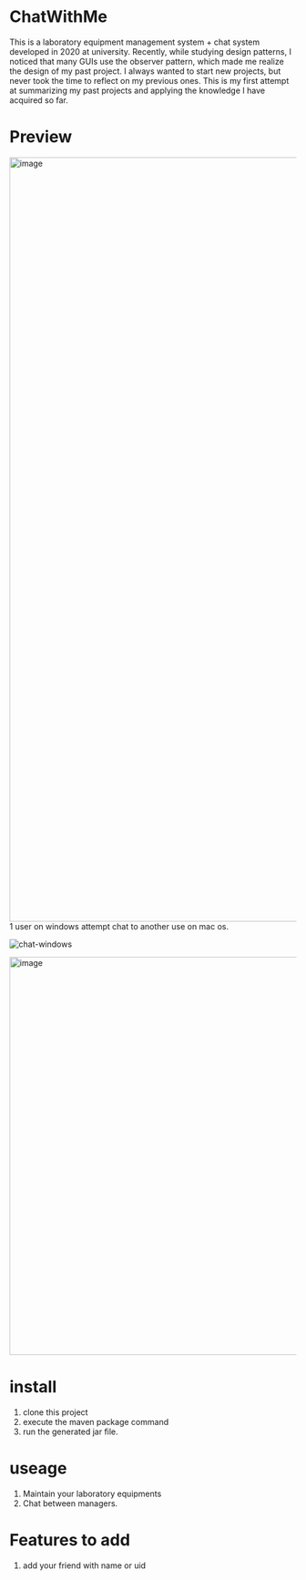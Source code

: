 # ChatWithMe
This is a laboratory equipment management system + chat system developed in 2020 at university. Recently, while studying design patterns, I noticed that many GUIs use the observer pattern, which made me realize the design of my past project. I always wanted to start new projects, but never took the time to reflect on my previous ones. This is my first attempt at summarizing my past projects and applying the knowledge I have acquired so far.

# Preview

<img width="1342" alt="image" src="https://github.com/user-attachments/assets/b61c2c69-13b4-4530-ab4c-32d06b8af25f">
1 user on windows attempt chat to another use on mac os.

![chat-windows](https://github.com/user-attachments/assets/43a9271e-d44c-4dd7-bcde-2f64a8656ccd)

<img width="699" alt="image" src="https://github.com/user-attachments/assets/a3036916-c477-4876-b79f-cefe5bca6771">



# install
1. clone this project
2. execute the maven package command
3. run the generated jar file.

# useage
1. Maintain your laboratory equipments
2. Chat between managers.

# Features to add
1. add your friend with name or uid




